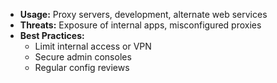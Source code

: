 - **Usage:** Proxy servers, development, alternate web services  
- **Threats:** Exposure of internal apps, misconfigured proxies  
- **Best Practices:**  
  - Limit internal access or VPN  
  - Secure admin consoles  
  - Regular config reviews